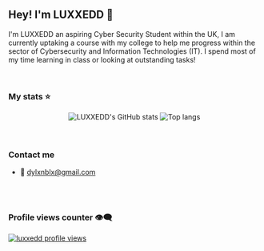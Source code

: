 ## Hey! I'm LUXXEDD 👋
I'm  LUXXEDD an aspiring Cyber Security Student within the UK, I am currently uptaking a course with my college to help me progress within the sector of Cybersecurity and Information Technologies (IT). I spend most of my time learning in class or looking at outstanding tasks! 

<br>

### My stats ⭐

<div align="center">
<img alt="LUXXEDD's GitHub stats" src="https://github-readme-stats.vercel.app/api?username=luxxedd&show_icons=true&theme=transparent"/>
<img alt="Top langs" src="https://github-readme-stats.vercel.app/api/top-langs/?username=luxxedd&layout=compact&&langs_count=8"/>
</div>

<br/>
<br>

### Contact me
- :email: dylxnblx@gmail.com
<br/>

<br>

### Profile views counter 👁️‍🗨️
[![luxxedd profile views](https://u8views.com/api/v1/github/profiles/86127787/views/day-week-month-total-count.svg)](https://u8views.com/github/luxxedd)
<br/>
